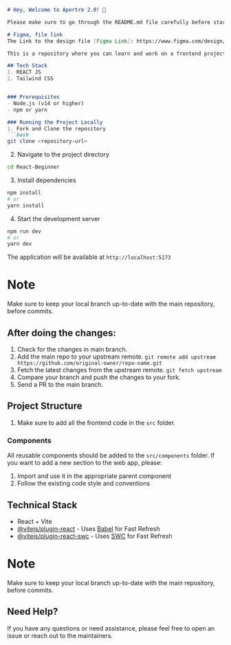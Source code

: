 ```markdown:/Users/sumanjain/Desktop/Apertre-Projects/React-Beginner/README.md
# Hey, Welcome to Apertre 2.0! 👋

Please make sure to go through the README.md file carefully before starting the project. It contains important information about the project, its structure, and how to run it locally.

# Figma, file link
The Link to the design file [Figma Link]: https://www.figma.com/design/XzYvVRNI4v50tsxvvS041v/Untitled?node-id=0-1&t=CXTiGt5yDzSL2nDA-1   

This is a repository where you can learn and work on a frontend project built with React. We're excited to have you here!

## Tech Stack
1. REACT JS
2. Tailwind CSS


### Prerequisites
- Node.js (v14 or higher)
- npm or yarn

### Running the Project Locally
1. Fork and Clone the repository
```bash
git clone <repository-url>
```
2. Navigate to the project directory
```bash
cd React-Beginner
```
3. Install dependencies
```bash
npm install
# or
yarn install
```
4. Start the development server
```bash
npm run dev
# or
yarn dev
```
The application will be available at `http://localhost:5173`

# Note
Make sure to keep your local branch up-to-date with the main repository, before commits.

## After doing the changes: 
1. Check for the changes in main branch. 
2. Add the main repo to your upstream remote.
```git remote add upstream https://github.com/original-owner/repo-name.git```
3. Fetch the latest changes from the upstream remote. 
```git fetch upstream```
4. Compare your branch and push the changes to your fork.
5. Send a PR to the main branch.

## Project Structure
1. Make sure to add all the frontend code in the `src` folder.
### Components
All reusable components should be added to the `src/components` folder. If you want to add a new section to the web app, please:
1. Import and use it in the appropriate parent component
2. Follow the existing code style and conventions

## Technical Stack
- React + Vite
- [@vitejs/plugin-react](https://github.com/vitejs/vite-plugin-react/blob/main/packages/plugin-react/README.md) - Uses [Babel](https://babeljs.io/) for Fast Refresh
- [@vitejs/plugin-react-swc](https://github.com/vitejs/vite-plugin-react-swc) - Uses [SWC](https://swc.rs/) for Fast Refresh

# Note
Make sure to keep your local branch up-to-date with the main repository, before commits.

## Need Help?
If you have any questions or need assistance, please feel free to open an issue or reach out to the maintainers.
```

